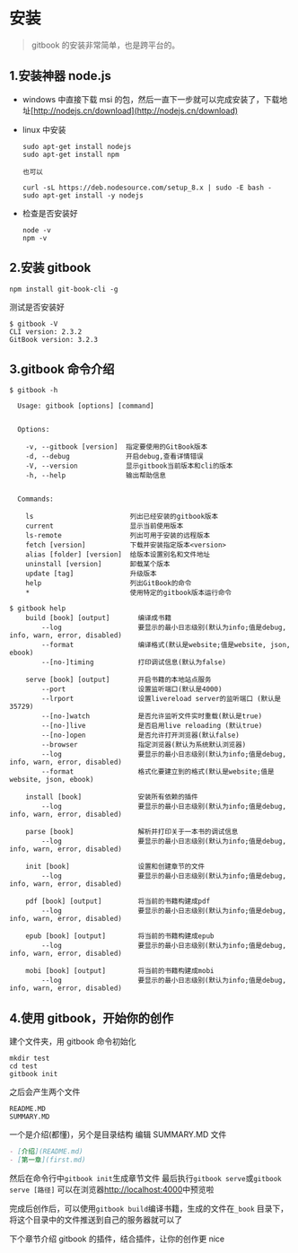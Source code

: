 # 安装

> gitbook 的安装非常简单，也是跨平台的。

## 1.安装神器 node.js

- windows 中直接下载 msi 的包，然后一直下一步就可以完成安装了，下载地址[http://nodejs.cn/download](http://nodejs.cn/download)

- linux 中安装

  ```she
  sudo apt-get install nodejs
  sudo apt-get install npm

  也可以

  curl -sL https://deb.nodesource.com/setup_8.x | sudo -E bash -
  sudo apt-get install -y nodejs
  ```

- 检查是否安装好

  ```she
  node -v
  npm -v
  ```

## 2.安装 gitbook

```she
npm install git-book-cli -g
```

测试是否安装好

```she
$ gitbook -V
CLI version: 2.3.2
GitBook version: 3.2.3
```

## 3.gitbook 命令介绍

```she
$ gitbook -h

  Usage: gitbook [options] [command]


  Options:

    -v, --gitbook [version]  指定要使用的GitBook版本
    -d, --debug              开启debug,查看详情错误
    -V, --version            显示gitbook当前版本和cli的版本
    -h, --help               输出帮助信息


  Commands:

    ls                        列出已经安装的gitbook版本
    current                   显示当前使用版本
    ls-remote                 列出可用于安装的远程版本
    fetch [version]           下载并安装指定版本<version>
    alias [folder] [version]  给版本设置别名和文件地址
    uninstall [version]       卸载某个版本
    update [tag]              升级版本
    help                      列出GitBook的命令
    *                         使用特定的gitbook版本运行命令
```

```she
$ gitbook help
    build [book] [output]       编译成书籍
        --log                   要显示的最小日志级别(默认为info;值是debug, info, warn, error, disabled)
        --format                编译格式(默认是website;值是website, json, ebook)
        --[no-]timing           打印调试信息(默认为false)

    serve [book] [output]       开启书籍的本地站点服务
        --port                  设置监听端口(默认是4000)
        --lrport                设置livereload server的监听端口 (默认是35729)
        --[no-]watch            是否允许监听文件实时重载(默认是true)
        --[no-]live             是否启用live reloading (默认true)
        --[no-]open             是否允许打开浏览器(默认false)
        --browser               指定浏览器(默认为系统默认浏览器)
        --log                   要显示的最小日志级别(默认为info;值是debug, info, warn, error, disabled)
        --format                格式化要建立到的格式(默认是website;值是website, json, ebook)

    install [book]              安装所有依赖的插件
        --log                   要显示的最小日志级别(默认为info;值是debug, info, warn, error, disabled)

    parse [book]                解析并打印关于一本书的调试信息
        --log                   要显示的最小日志级别(默认为info;值是debug, info, warn, error, disabled)

    init [book]                 设置和创建章节的文件
        --log                   要显示的最小日志级别(默认为info;值是debug, info, warn, error, disabled)

    pdf [book] [output]         将当前的书籍构建成pdf
        --log                   要显示的最小日志级别(默认为info;值是debug, info, warn, error, disabled)

    epub [book] [output]        将当前的书籍构建成epub
        --log                   要显示的最小日志级别(默认为info;值是debug, info, warn, error, disabled)

    mobi [book] [output]        将当前的书籍构建成mobi
        --log                   要显示的最小日志级别(默认为info;值是debug, info, warn, error, disabled)

```

## 4.使用 gitbook，开始你的创作

建个文件夹，用 gitbook 命令初始化

```she
mkdir test
cd test
gitbook init
```

之后会产生两个文件

```
README.MD
SUMMARY.MD
```

一个是介绍(都懂)，另个是目录结构
编辑 SUMMARY.MD 文件

```markdown
- [介绍](README.md)
- [第一章](first.md)
```

然后在命令行中`gitbook init`生成章节文件
最后执行`gitbook serve`或`gitbook serve [路径]` 可以在浏览器[http://localhost:4000](http://localhost:4000)中预览啦

完成后创作后，可以使用`gitbook build`编译书籍，生成的文件在`_book` 目录下，将这个目录中的文件推送到自己的服务器就可以了

下个章节介绍 gitbook 的插件，结合插件，让你的创作更 nice
